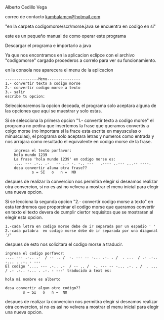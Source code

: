 Alberto Cedillo Vega

correo de contacto kambalamcv@hotmail.com

"en la carpeta codigomorse/scr/morse.java se encuentra en codigo en si"

este es un pequeño manual de como operar este programa

Descargar el programa e importarlo a java


Ya que nos encontramos en la aplicacion eclipce con el archivo "codigomorse" cargado procederos a correlo para ver su funcionamiento.

en la consola nos aparecera el menu de la aplicacion 


	---------------Menu---------------
	1.- convertir texto a codigo morse
	2.- convertir codigo morse a texto
	3.- salir
	escribe tu opcion:


Seleccionaremos la opcion deceada, el programa solo aceptara alguna de las opciones que aqui se muestrar y solo estas.


Si se selecciona la primera opcion  "1.- convertir texto a codigo morse" el programa no pedira que insertemos la frase que queramos convertis a coigo morse (no importara
si la frace esta escrita en mayusculas o minusculas), el programa solo aceptara letras y numeros como entrada y nos arrojara como resultado el equivalente en codigo morse 
de la frase.
		

		ingresa el texto porfavor: 
		hola mundo 1239
		La frase 'hola mundo 1239' en codigo morse es:  
		.... --- .-.. .-   -- ..- -. -.. ---   .---- ..--- ...-- ----. 
		desa convertir aluna otra frase??
     			s = SI   o   n =  NO 


despues de realizar la convercion nos permitira elegir si deseamos realizar otra convercion, si no es asi no velvera a mostrar el menu inicial para elegir una nueva 
opcion.


Si se lecciona la segunda opcion  "2.- convertir codigo morse a texto" en esta tendremos que proporcinar el codigo morse que queramos convertir en texto el texto 
devera de cumplir ciertor requisitos que se mostraran al elegir esta opcion.

	1.-cada letra en codigo morse debe de ir separada por un espadio ' '
	2.-cada palabra  en codigo morse debe de ir separada por una diagonal '/'

despues de esto nos solicitara el codigo morse a traducir.
		
	ingresa el codigo porfavor:
	.... --- .-.. .-  / -- .. /  -. --- -- -... .-. . /  . ...  / .- .-.. -... . .-. - ---
	El codigo '.... --- .-.. .-  / -- .. /  -. --- -- -... .-. . /  . ...  / .- .-.. -... . .-. - ---' traducido a text es:  
	
	hola mi nombre es alberto
        
	desa convertir algun otro codigo??
     		s = SI   o   n =  NO 


despues de realizar la convercion nos permitira elegir si deseamos realizar otra convercion, si no es asi no velvera a mostrar el menu inicial para elegir una nueva 
opcion.

 

